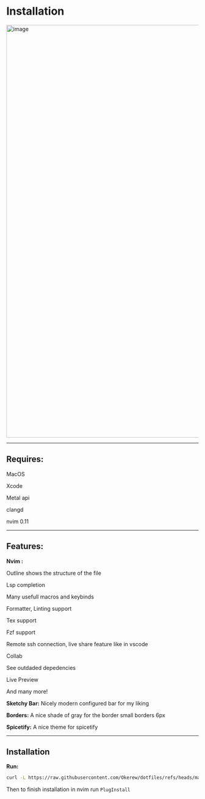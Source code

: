 # Installation
<img width="1920" height="1080" alt="image" src="https://github.com/user-attachments/assets/482ff322-c53f-4a57-a27f-8d289e3b7cdb" />

--------------------------------------------------------

## Requires: 

MacOS

Xcode 

Metal api

clangd 

nvim 0.11

----- 

## Features:

**Nvim :**

Outline shows the structure of the file

Lsp completion

Many usefull macros and keybinds

Formatter, Linting support

Tex support

Fzf support

Remote ssh connection, live share feature like in vscode 

Collab

See outdaded depedencies 

Live Preview

And many more!

**Sketchy Bar:**
Nicely modern configured bar for my liking

**Borders:**
A nice shade of gray for the border small borders 6px

**Spicetify:**
A nice theme for spicetify

----

## Installation

**Run:**
```sh
curl -L https://raw.githubusercontent.com/Okerew/dotfiles/refs/heads/main/install.sh | sh
```

Then to finish installation in nvim run `PlugInstall`
